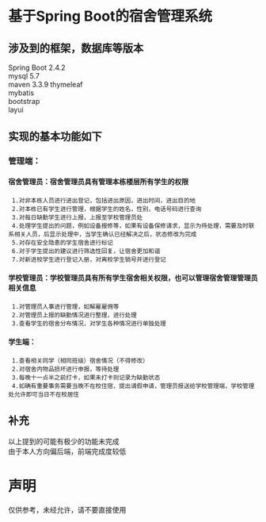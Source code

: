 # 基于Spring Boot的宿舍管理系统  
## 涉及到的框架，数据库等版本  
Spring Boot 2.4.2  
mysql 5.7  
maven 3.3.9 
thymeleaf  
mybatis  
bootstrap  
layui  
## 实现的基本功能如下
### 管理端：
  #### 宿舍管理员：宿舍管理员具有管理本栋楼层所有学生的权限  
     1.对非本栋人员进行进出登记，包括进出原因，进出时间，进出目的地  
     2.对本栋已有学生进行管理，根据学生的姓名，性别，电话号码进行查询  
     3.对每日缺勤学生进行上报，上报至学校管理员处  
     4.处理学生提出的问题，例如设备报修等，如果有设备保修请求，显示为待处理，需要及时联系相关人员，后显示处理中，当学生确认已经解决之后，状态修改为完成  
     5.对存在安全隐患的学生宿舍进行标记  
     6.对于学生提出的建议进行筛选性回复，让宿舍更加和谐  
     7.对新进校学生进行登记入册，对离校学生销号并进行登记  
  #### 学校管理员：学校管理员具有所有学生宿舍相关权限，也可以管理宿舍管理管理员相关信息  
     1.对管理员人事进行管理，如解雇雇佣等  
     2.对管理员上报的缺勤情况进行整理，进行处理  
     3.查看学生的宿舍分布情况，对学生各种情况进行单独处理  
  #### 学生端：  
     1.查看相关同学（相同班级）宿舍情况（不得修改）  
     2.对宿舍内物品损坏进行申报，等待处理  
     3.每晚十一点半之前打卡，如果未打卡则记录为缺勤状态  
     4.如确有重要事务需要当晚不在校住宿，提出请假申请，管理员报送给学校管理端，学校管理处允许即可当日不在校居住  
## 补充  
以上提到的可能有极少的功能未完成  
由于本人方向偏后端，前端完成度较低  
# 声明  
仅供参考，未经允许，请不要直接使用
